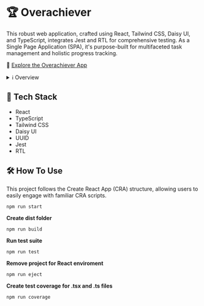 # 🏆 Overachiever

This robust web application, crafted using React, Tailwind CSS, Daisy UI, and TypeScript, integrates Jest and RTL for comprehensive testing. As a Single Page Application (SPA), it's purpose-built for multifaceted task management and holistic progress tracking.

🚀 [Explore the Overachiever App](https://overachiever-app.netlify.app/)

<details>
  <summary>ℹ️ Overview</summary>
    The Overachiever app serves as a versatile platform where users can seamlessly create, customize, and prioritize tasks. The UI dynamically   
    reflects these actions, surpassing standard to-do apps by integrating a dedicated statistics section. Here, users meticulously track their daily 
    progress through task engagement and completion.
  
  <details>
    <summary>📈 Detailed Feedback and Progression</summary>
    Experience holistic feedback mechanisms that offer a comprehensive view of daily performance. Engaging graphs, detailed percentages, task lists,     and comparisons to previous days provide insights. Task completion isn't just about ticking off items; it awards experience points, driving user     progression by leveling up the main account, transforming the experience into an engaging game.  
  </details>

  <details>
    <summary>👤 User Profile</summary>

    Personalize your profile by setting a unique username, crafting a brief bio, and even uploading a profile picture. This customization adds a personal touch, enhancing the app experience for every user.
  </details>

  <details>
    <summary>🗄️ Local Storage</summary>

    Seamlessly transition across sessions without losing your progress. Tasks and user profiles are securely stored in the local storage, ensuring a consistent and hassle-free experience.
  </details>

  <details>
    <summary>🖥️ UX / UI</summary>

    Meticulously designed with a mobile-first approach, this application offers a visually captivating experience across various devices. The theme switcher empowers users to select their preferred color palette, ensuring an aesthetically pleasing interface tailored to individual preferences.
  </details>
</details>

## 🔧 Tech Stack

- React
- TypeScript
- Tailwind CSS
- Daisy UI
- UUID
- Jest
- RTL

## 🛠️ How To Use

This project follows the Create React App (CRA) structure, allowing users to easily engage with familiar CRA scripts.

```npm
npm run start
```

**Create dist folder**

```npm
npm run build
```

**Run test suite**

```npm
npm run test
```

**Remove project for React enviroment**

```npm
npm run eject
```

**Create test coverage for .tsx and .ts files**

```npm
npm run coverage
```
